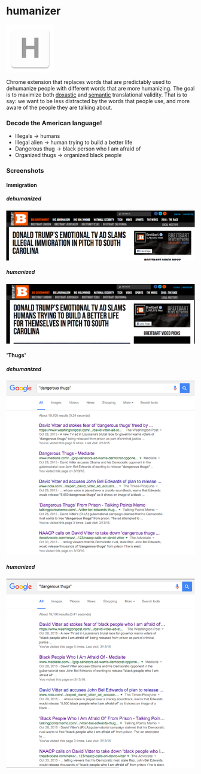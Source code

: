 humanizer
=============

![](logo.png)

Chrome extension that replaces words that are predictably used to dehumanize people with different words that are more humanizing. The goal is to maximize both [doxastic](https://en.wikipedia.org/wiki/Doxastic_logic) and [semantic](https://en.wikipedia.org/wiki/Semantic_theory_of_truth#Tarski.27s_theory) translational validity. That is to say: we want to be less distracted by the words that people use, and more aware of the people they are talking about.

### Decode the American language!
- Illegals -> humans
- Illegal alien -> human trying to build a better life
- Dangerous thug -> black person who I am afraid of
- Organized thugs -> organized black people 

### Screenshots
#### Immigration
##### dehumanized
![](dehumanizedImmigration.png)
##### humanized
![](humanizedImmigration.png)

#### 'Thugs'
##### dehumanized
![](dehumanizedDangerousThugs.png)
##### humanized
![](humanizedDangerousThugs.png)


